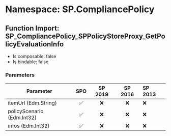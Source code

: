 # Namespace: SP.CompliancePolicy

## Function Import: SP_CompliancePolicy_SPPolicyStoreProxy_GetPolicyEvaluationInfo

- Is composable: false
- Is bindable: false

### Parameters

Parameter | SPO | SP 2019 | SP 2016 | SP 2013
----------|:---:|:-------:|:-------:|:-------
itemUrl (Edm.String) | ✅ | ❌ | ❌ | ❌
policyScenario (Edm.Int32) | ✅ | ❌ | ❌ | ❌
infos (Edm.Int32) | ✅ | ❌ | ❌ | ❌
